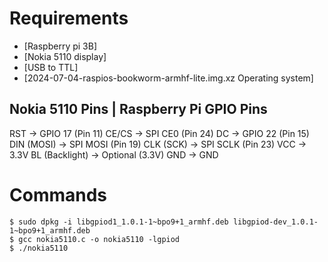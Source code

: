 # Requirements 
-  [Raspberry pi 3B] 
-  [Nokia 5110 display]
-  [USB to TTL]
-  [2024-07-04-raspios-bookworm-armhf-lite.img.xz Operating system]

Nokia 5110 Pins   |   Raspberry Pi GPIO Pins
--------------------------------------------
RST               ->  GPIO 17 (Pin 11)
CE/CS             ->  SPI CE0 (Pin 24)
DC                ->  GPIO 22 (Pin 15)
DIN (MOSI)        ->  SPI MOSI (Pin 19)
CLK (SCK)         ->  SPI SCLK (Pin 23)
VCC               ->  3.3V
BL (Backlight)    ->  Optional (3.3V)
GND               ->  GND

# Commands 
```
$ sudo dpkg -i libgpiod1_1.0.1-1~bpo9+1_armhf.deb libgpiod-dev_1.0.1-1~bpo9+1_armhf.deb
$ gcc nokia5110.c -o nokia5110 -lgpiod
$ ./nokia5110
```

